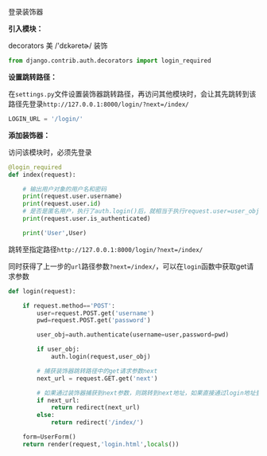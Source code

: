 登录装饰器

**引入模块：**

decorators   美 /'dɛkəretɚ/    装饰

```python
from django.contrib.auth.decorators import login_required
```



**设置跳转路径：**

在`settings.py`文件设置装饰器跳转路径，再访问其他模块时，会让其先跳转到该路径先登录`http://127.0.0.1:8000/login/?next=/index/`

```python
LOGIN_URL = '/login/'
```



**添加装饰器：**

访问该模块时，必须先登录

```python
@login_required
def index(request):

    # 输出用户对象的用户名和密码
    print(request.user.username)
    print(request.user.id)
    # 是否是匿名用户，执行了auth.login()后，就相当于执行request.user=user_obj，输出False，如果没有登录成功，则是匿名用户，输出True
    print(request.user.is_authenticated)

    print('User',User)
```



跳转至指定路径`http://127.0.0.1:8000/login/?next=/index/`

同时获得了上一步的`url`路径参数`?next=/index/`，可以在`login`函数中获取get请求参数

```python
def login(request):

    if request.method=='POST':
        user=request.POST.get('username')
        pwd=request.POST.get('password')

        user_obj=auth.authenticate(username=user,password=pwd)

        if user_obj:
            auth.login(request,user_obj)

        # 捕获装饰器跳转路径中的get请求参数next
        next_url = request.GET.get('next')

        # 如果通过装饰器捕获到next参数，则跳转到next地址，如果直接通过login地址登录，则跳转至index页面
        if next_url:
            return redirect(next_url)
        else:
            return redirect('/index/')

    form=UserForm()
    return render(request,'login.html',locals())
```